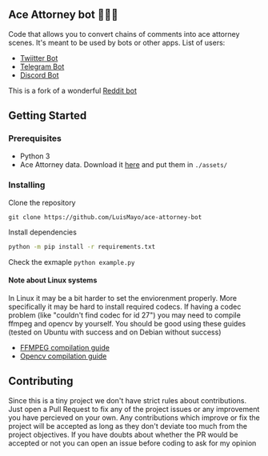 ## Ace Attorney bot 👨🏼‍⚖️

Code that allows you to convert chains of comments into ace attorney scenes. It's meant to be used by bots or other apps.
List of users:
- [Twiitter Bot](https://github.com/LuisMayo/ace-attorney-twitter-bot)
- [Telegram Bot](https://github.com/LuisMayo/ace-attorney-telegram-bot)
- [Discord Bot](https://github.com/LuisMayo/ace-attorney-discord-bot)

This is a fork of a wonderful [Reddit bot](https://github.com/micah5/ace-attorney-reddit-bot)

## Getting Started

### Prerequisites

 - Python 3
 - Ace Attorney data. Download it [here](https://drive.google.com/drive/folders/1jNpnB3pjHFvOyrfZ-WxlOXNaZ-XH4INx?usp=sharing) and put them in `./assets/`
 
### Installing

Clone the repository

```
git clone https://github.com/LuisMayo/ace-attorney-bot
```
Install dependencies
``` bash
python -m pip install -r requirements.txt
```

Check the exmaple
`python example.py`

#### Note about Linux systems
In Linux it may be a bit harder to set the enviorenment properly. More specifically it may be hard to install required codecs.
If having a codec problem (like "couldn't find codec for id 27") you may need to compile ffmpeg and opencv by yourself.
You should be good using these guides (tested on Ubuntu with success and on Debian without success)
  - [FFMPEG compilation guide](https://trac.ffmpeg.org/wiki/CompilationGuide/Ubuntu)
  - [Opencv compilation guide](https://docs.opencv.org/master/d2/de6/tutorial_py_setup_in_ubuntu.html)

## Contributing
Since this is a tiny project we don't have strict rules about contributions. Just open a Pull Request to fix any of the project issues or any improvement you have percieved on your own. Any contributions which improve or fix the project will be accepted as long as they don't deviate too much from the project objectives. If you have doubts about whether the PR would be accepted or not you can open an issue before coding to ask for my opinion

